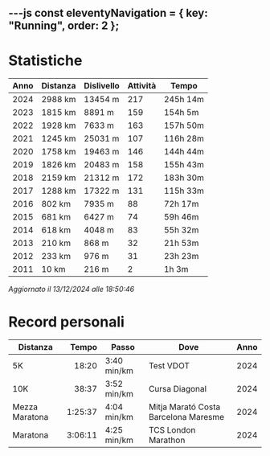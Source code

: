 ---js
const eleventyNavigation = {
	key: "Running",
	order: 2
};
---

# Statistiche

| Anno | Distanza | Dislivello | Attività |    Tempo |
|------|----------|------------|----------|----------|
| 2024 |  2988 km |    13454 m |      217 | 245h 14m |
| 2023 |  1815 km |     8891 m |      159 | 154h  5m |
| 2022 |  1928 km |     7633 m |      163 | 157h 50m |
| 2021 |  1245 km |    25031 m |      107 | 116h 28m |
| 2020 |  1758 km |    19463 m |      146 | 144h 44m |
| 2019 |  1826 km |    20483 m |      158 | 155h 43m |
| 2018 |  2159 km |    21312 m |      172 | 183h 30m |
| 2017 |  1288 km |    17322 m |      131 | 115h 33m |
| 2016 |   802 km |     7935 m |       88 |  72h 17m |
| 2015 |   681 km |     6427 m |       74 |  59h 46m |
| 2014 |   618 km |     4048 m |       83 |  55h 32m |
| 2013 |   210 km |      868 m |       32 |  21h 53m |
| 2012 |   233 km |      976 m |       31 |  23h 23m |
| 2011 |    10 km |      216 m |        2 |   1h  3m |

_Aggiornato il 13/12/2024 alle 18:50:46_

# Record personali

| Distanza       |   Tempo | Passo       | Dove                                 | Anno |
|----------------|--------:|-------------|--------------------------------------|------|
| 5K             |   18:20 | 3:40 min/km | Test VDOT                            | 2024 |
| 10K            |   38:37 | 3:52 min/km | Cursa Diagonal                       | 2024 |
| Mezza Maratona | 1:25:37 | 4:04 min/km | Mitja Marató Costa Barcelona Maresme | 2024 |
| Maratona       | 3:06:11 | 4:25 min/km | TCS London Marathon                  | 2024 |

